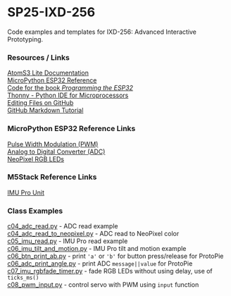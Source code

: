 # SP25-IXD-256
Code examples and templates for IXD-256: Advanced Interactive Prototyping.   
  
### Resources / Links  
[AtomS3 Lite Documentation](https://docs.m5stack.com/en/core/AtomS3%20Lite)  
[MicroPython ESP32 Reference](https://docs.micropython.org/en/latest/esp32/quickref.html)  
[Code for the book *Programming the ESP32*](https://github.com/simonmonk/prog_esp32/tree/main/esp32_lite)  
[Thonny - Python IDE for Microprocessors](https://thonny.org/)  
[Editing Files on GitHub](https://docs.github.com/en/repositories/working-with-files/managing-files/editing-files)  
[GitHub Markdown Tutorial](https://docs.github.com/en/get-started/writing-on-github/getting-started-with-writing-and-formatting-on-github/basic-writing-and-formatting-syntax)  
  
### MicroPython ESP32 Reference Links
[Pulse Width Modulation (PWM)](https://docs.micropython.org/en/latest/esp32/quickref.html#pwm-pulse-width-modulation)  
[Analog to Digital Converter (ADC)](https://docs.micropython.org/en/latest/esp32/quickref.html#ADC)  
[NeoPixel RGB LEDs](https://docs.micropython.org/en/latest/esp32/quickref.html#neopixel-and-apa106-driver)  

### M5Stack Reference Links  
[IMU Pro Unit](https://uiflow-micropython.readthedocs.io/en/latest/units/imupro.html)  
  
### Class Examples  
[c04_adc_read.py](class04/c04_adc_read.py) - ADC read example  
[c04_adc_read_to_neopixel.py](class04/c04_adc_read_to_neopixel.py) - ADC read to NeoPixel color  
[c05_imu_read.py](class05/c05_imu_read.py) - IMU Pro read example  
[c06_imu_tilt_and_motion.py](class06/c06_imu_tilt_and_motion.py) - IMU Pro tilt and motion example  
[c06_btn_print_ab.py](class06/c06_btn_print_ab.py) - print `'a'` or `'b'` for button press/release for ProtoPie  
[c06_adc_print_angle.py](class06/c06_adc_print_angle.py) - print ADC `message||value` for ProtoPie  
[c07_imu_rgbfade_timer.py](class07/c07_imu_rgbfade_timer.py) - fade RGB LEDs without using delay, use of `ticks_ms()`  
[c08_pwm_input.py](class08/c08_pwm_input.py) - control servo with PWM using `input` function  
